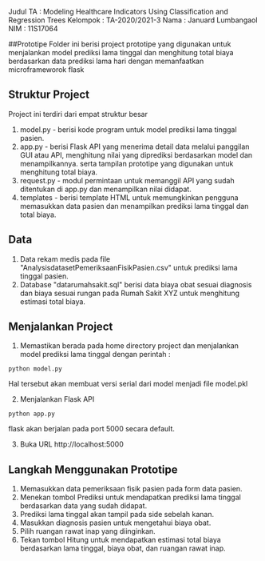 Judul TA : Modeling Healthcare Indicators Using Classification and Regression Trees
Kelompok : TA-2020/2021-3
Nama	 : Januard Lumbangaol
NIM	 : 11S17064


##Prototipe
Folder ini berisi project prototipe yang digunakan untuk menjalankan model prediksi lama tinggal dan menghitung total biaya
berdasarkan data prediksi lama hari dengan memanfaatkan microframeworok flask


## Struktur Project
Project ini terdiri dari empat struktur besar
1. model.py - berisi kode program untuk model prediksi lama tinggal pasien.
2. app.py - berisi Flask API yang menerima detail data melalui panggilan GUI atau API, menghitung nilai yang diprediksi berdasarkan model dan menampilkannya.
	    serta tampilan prototipe yang digunakan untuk menghitung total biaya.
3. request.py - modul permintaan untuk memanggil API yang sudah ditentukan di app.py dan menampilkan nilai didapat.
4. templates - berisi template HTML untuk memungkinkan pengguna memasukkan data pasien dan menampilkan prediksi lama tinggal dan total biaya.

## Data
1. Data rekam medis pada file "AnalysisdatasetPemeriksaanFisikPasien.csv" untuk prediksi lama tinggal pasien.
2. Database "datarumahsakit.sql" berisi data biaya obat sesuai diagnosis dan biaya sesuai rungan pada Rumah Sakit XYZ untuk menghitung estimasi total biaya.

## Menjalankan Project
1. Memastikan berada pada home directory project dan menjalankan model prediksi lama tinggal dengan perintah :
```
python model.py
```
Hal tersebut akan membuat versi serial dari model  menjadi file model.pkl


2. Menjalankan Flask API
```
python app.py
```
flask akan berjalan pada port 5000 secara default.

3. Buka URL http://localhost:5000


## Langkah Menggunakan Prototipe
1. Memasukkan data pemeriksaan fisik pasien pada form data pasien.
2. Menekan tombol Prediksi untuk mendapatkan prediksi lama tinggal berdasarkan data yang sudah didapat.
3. Prediksi lama tinggal akan tampil pada side sebelah kanan.
4. Masukkan diagnosis pasien untuk mengetahui biaya obat.
5. Pilih ruangan rawat inap yang diinginkan.
6. Tekan tombol Hitung untuk mendapatkan estimasi total biaya berdasarkan lama tinggal, biaya obat, dan ruangan rawat inap.